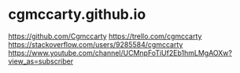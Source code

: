 # cgmccarty.github.io
https://github.com/Cgmccarty
https://trello.com/cgmccarty
https://stackoverflow.com/users/9285584/cgmccarty
https://www.youtube.com/channel/UCMnpFoTiUf2Eb1hmLMgAOXw?view_as=subscriber
